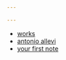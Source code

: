 ```yaml
---

---
```

- [works](indexes/works.md)
- [antonio allevi](people/antonio%20allevi.md)
- [your first note](your%20first%20note.md)

